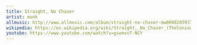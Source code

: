 ```yaml
---
title: Straight, No Chaser
artist: monk
allmusic: http://www.allmusic.com/album/straight-no-chaser-mw0000205937
wikipedia: https://en.wikipedia.org/wiki/Straight,_No_Chaser_(Thelonious_Monk_album)
youtube: https://www.youtube.com/watch?v=gsemxvT-NCY
---
```


